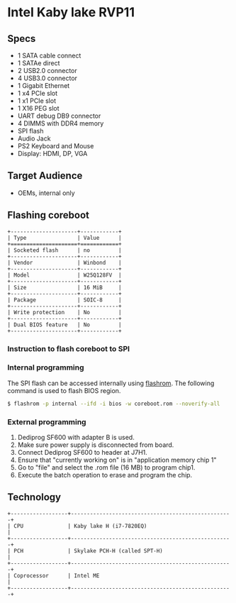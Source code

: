 # Intel Kaby lake RVP11

## Specs

* 1 SATA cable connect
* 1 SATAe direct
* 2 USB2.0 connector
* 4 USB3.0 connector
* 1 Gigabit Ethernet
* 1 x4 PCIe slot
* 1 x1 PCIe slot
* 1 X16 PEG slot
* UART debug DB9 connector
* 4 DIMMS with DDR4 memory
* SPI flash
* Audio Jack
* PS2 Keyboard and Mouse
* Display: HDMI, DP, VGA

## Target Audience

* OEMs, internal only

## Flashing coreboot

```eval_rst
+---------------------+------------+
| Type                | Value      |
+=====================+============+
| Socketed flash      | no         |
+---------------------+------------+
| Vendor              | Winbond    |
+---------------------+------------+
| Model               | W25Q128FV  |
+---------------------+------------+
| Size                | 16 MiB     |
+---------------------+------------+
| Package             | SOIC-8     |
+---------------------+------------+
| Write protection    | No         |
+---------------------+------------+
| Dual BIOS feature   | No         |
+---------------------+------------+
```

### Instruction to flash coreboot to SPI

### Internal programming

The SPI flash can be accessed internally using [flashrom].
The following command is used to flash BIOS region.

```bash
$ flashrom -p internal --ifd -i bios -w coreboot.rom --noverify-all
```

### External programming

1. Dediprog SF600 with adapter B is used.
2. Make sure power supply is disconnected from board.
3. Connect Dediprog SF600 to header at J7H1.
4. Ensure that "currently working on" is in "application memory chip 1"
5. Go to "file" and select the .rom file (16 MB) to program chip1.
6. Execute the batch operation to erase and program the chip.

## Technology

```eval_rst
+------------------+---------------------------------------------------+
| CPU              | Kaby lake H (i7-7820EQ)                          |
+------------------+---------------------------------------------------+
| PCH              | Skylake PCH-H (called SPT-H)                      |
+------------------+---------------------------------------------------+
| Coprocessor      | Intel ME                                          |
+------------------+---------------------------------------------------+
```

[W25Q128FV]: https://www.winbond.com/resource-files/w25q128fv%20rev.m%2005132016%20kms.pdf
[flashrom]: https://flashrom.org/Flashrom
